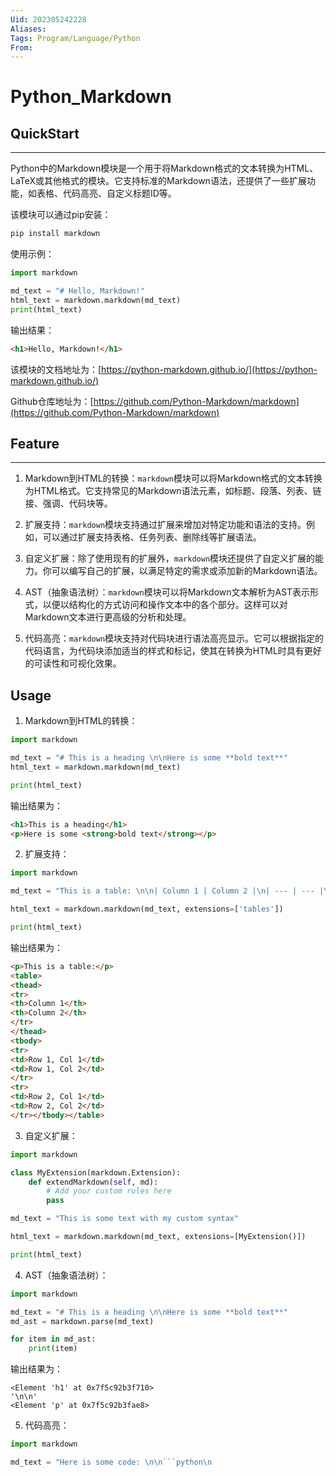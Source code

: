```yaml
---
Uid: 202305242228
Aliases: 
Tags: Program/Language/Python 
From: 
---
```

# Python_Markdown

## QuickStart
---

Python中的Markdown模块是一个用于将Markdown格式的文本转换为HTML、LaTeX或其他格式的模块。它支持标准的Markdown语法，还提供了一些扩展功能，如表格、代码高亮、自定义标题ID等。

该模块可以通过pip安装：

```bash
pip install markdown
```

使用示例：

```python
import markdown

md_text = "# Hello, Markdown!"
html_text = markdown.markdown(md_text)
print(html_text)
```

输出结果：

```html
<h1>Hello, Markdown!</h1>
```

该模块的文档地址为：[https://python-markdown.github.io/](https://python-markdown.github.io/)

Github仓库地址为：[https://github.com/Python-Markdown/markdown](https://github.com/Python-Markdown/markdown)

## Feature
---

1. Markdown到HTML的转换：`markdown`模块可以将Markdown格式的文本转换为HTML格式。它支持常见的Markdown语法元素，如标题、段落、列表、链接、强调、代码块等。

2. 扩展支持：`markdown`模块支持通过扩展来增加对特定功能和语法的支持。例如，可以通过扩展支持表格、任务列表、删除线等扩展语法。

3. 自定义扩展：除了使用现有的扩展外，`markdown`模块还提供了自定义扩展的能力。你可以编写自己的扩展，以满足特定的需求或添加新的Markdown语法。

4. AST（抽象语法树）：`markdown`模块可以将Markdown文本解析为AST表示形式，以便以结构化的方式访问和操作文本中的各个部分。这样可以对Markdown文本进行更高级的分析和处理。

5. 代码高亮：`markdown`模块支持对代码块进行语法高亮显示。它可以根据指定的代码语言，为代码块添加适当的样式和标记，使其在转换为HTML时具有更好的可读性和可视化效果。

## Usage

1. Markdown到HTML的转换：

```python
import markdown

md_text = "# This is a heading \n\nHere is some **bold text**"
html_text = markdown.markdown(md_text)

print(html_text)
```

输出结果为：

```html
<h1>This is a heading</h1>
<p>Here is some <strong>bold text</strong></p>
```

2. 扩展支持：

```python
import markdown

md_text = "This is a table: \n\n| Column 1 | Column 2 |\n| --- | --- |\n| Row 1, Col 1 | Row 1, Col 2 |\n| Row 2, Col 1 | Row 2, Col 2 |"

html_text = markdown.markdown(md_text, extensions=['tables'])

print(html_text)
```

输出结果为：

```html
<p>This is a table:</p>
<table>
<thead>
<tr>
<th>Column 1</th>
<th>Column 2</th>
</tr>
</thead>
<tbody>
<tr>
<td>Row 1, Col 1</td>
<td>Row 1, Col 2</td>
</tr>
<tr>
<td>Row 2, Col 1</td>
<td>Row 2, Col 2</td>
</tr></tbody></table>

```

3. 自定义扩展：

```python
import markdown

class MyExtension(markdown.Extension):
    def extendMarkdown(self, md):
        # Add your custom rules here
        pass

md_text = "This is some text with my custom syntax"

html_text = markdown.markdown(md_text, extensions=[MyExtension()])

print(html_text)
```

4. AST（抽象语法树）：

```python
import markdown

md_text = "# This is a heading \n\nHere is some **bold text**"
md_ast = markdown.parse(md_text)

for item in md_ast:
    print(item)

```

输出结果为：

```
<Element 'h1' at 0x7f5c92b3f710>
'\n\n'
<Element 'p' at 0x7f5c92b3fae8>
```

5. 代码高亮：

```python
import markdown

md_text = "Here is some code: \n\n```python\n
